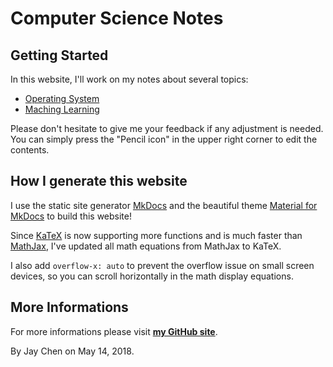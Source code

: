 # Computer Science Notes

## Getting Started

In this website, I'll work on my notes about several topics:

- [Operating System](https://walkccc.github.io/CS/OS/)
- [Maching Learning](https://walkccc.github.io/CS/ML/)

Please don't hesitate to give me your feedback if any adjustment is needed. You can simply press the "Pencil icon" in the upper right corner to edit the contents.

## How I generate this website

I use the static site generator [MkDocs](http://www.mkdocs.org/) and the beautiful theme [Material for MkDocs](https://squidfunk.github.io/mkdocs-material/) to build this website!

Since [KaTeX](https://katex.org/) is now supporting more functions and is much faster than [MathJax](https://www.mathjax.org/), I've updated all math equations from MathJax to KaTeX.

I also add `overflow-x: auto` to prevent the overflow issue on small screen devices, so you can scroll horizontally in the math display equations.

## More Informations

For more informations please visit [**my GitHub site**](https://github.com/walkccc).

By Jay Chen on May 14, 2018.
